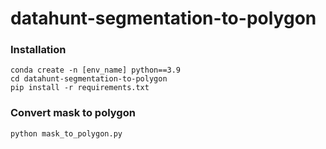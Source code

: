# datahunt-segmentation-to-polygon


### Installation
    conda create -n [env_name] python==3.9
    cd datahunt-segmentation-to-polygon
    pip install -r requirements.txt


### Convert mask to polygon
    python mask_to_polygon.py